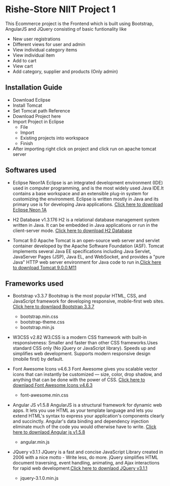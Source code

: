 # Rishe-Store  NIIT Project 1

This Ecommerce project is the Frontend which is built using Bootstrap, AngularJS and JQuery consisting of basic funtionality like

 - New user registrations
 - Different views for user and admin
 - View individual category items
 - View individual item
 - Add to cart
 - View cart
 - Add category, supplier and products (Only admin)
 
 ## Installation Guide
 
-  Download Eclipse
-  Install Tomcat
- Set Tomcat path Reference
- Download Project here
- Import Project in Eclipse
   - File
   - Import
   - Existing projects into workspace
   - Finish
- After importing right click on project and click run on apache tomcat server

## Softwares used

 - Eclipse Neon1A Eclipse is an integrated development environment (IDE) used in computer programming, and is the most widely used Java IDE.It contains a base workspace and an extensible plug-in system for customizing the environment. Eclipse is written mostly in Java and its primary use is for developing Java applications. [Click here to download Eclipse Neon 1A]

 - H2 Database v1.3.176 H2 is a relational database management system written in Java. It can be embedded in Java applications or run in the client-server mode. [Click here to download H2 Database]

 - Tomcat 9.0 Apache Tomcat is an open-source web server and servlet container developed by the Apache Software Foundation (ASF). Tomcat implements several Java EE specifications including Java Servlet, JavaServer Pages (JSP), Java EL, and WebSocket, and provides a "pure Java" HTTP web server environment for Java code to run in.[Click here to download Tomcat 9.0.0.M11]

## Frameworks used

 - Bootstrap v3.3.7 Bootstrap is the most popular HTML, CSS, and JavaScript framework for developing responsive, mobile-first web sites. [Click here to downlaod Bootstrap 3.3.7] 

      - bootstrap.min.css
      - bootstrap-theme.css
      - bootstrap.min.js
 - W3CSS v2.82 W3.CSS is a modern CSS framework with built-in responsiveness: Smaller and faster than other CSS frameworks.Uses standard CSS only (No jQuery or JavaScript library). Speeds up and simplifies web development. Supports modern responsive design (mobile first) by default. 
 - Font Awesome Icons v4.6.3 Font Awesome gives you scalable vector icons that can instantly be customized — size, color, drop shadow, and anything that can be done with the power of CSS. [Click here to downlaod Font Awesome Icons v4.6.3]

      - font-awesome.min.css
 - Angular JS v1.5.8 AngularJS is a structural framework for dynamic web apps. It lets you use HTML as your template language and lets you extend HTML's syntax to express your application's components clearly and succinctly. Angular's data binding and dependency injection eliminate much of the code you would otherwise have to write. [Click here to downlaod Angular js v1.5.8] 

      - angular.min.js
 - JQuery v3.1.1 JQuery is a fast and concise JavaScript Library created in 2006 with a nice motto - Write less, do more. jQuery simplifies HTML document traversing, event handling, animating, and Ajax interactions for rapid web development.[Click here to downlaod JQuery v3.1.1]

      - jquery-3.1.0.min.js
 
 [Click here to download Eclipse Neon 1A]: <http://www.eclipse.org/downloads/download.php?file=/technology/epp/downloads/release/neon/1a/eclipse-jee-neon-1a-win32-x86_64.zip&mirror_id=1109>
 [Click here to download H2 Database]: <http://www.h2database.com/h2-setup-2014-04-05.exe>
 [Click here to download Tomcat 9.0.0.M11]: <http://redrockdigimark.com/apachemirror/tomcat/tomcat-9/v9.0.0.M11/bin/apache-tomcat-9.0.0.M11-windows-x64.zip>
 [Click here to downlaod Bootstrap 3.3.7]: <https://github.com/twbs/bootstrap/releases/download/v3.3.7/bootstrap-3.3.7-dist.zip>
 [Click here to downlaod Font Awesome Icons v4.6.3]: <http://fontawesome.io/assets/font-awesome-4.7.0.zip>
 [Click here to downlaod Angular js v1.5.8]: <http://code.angularjs.org/1.6.0-rc.2/angular-1.6.0-rc.2.zip>
 [Click here to downlaod JQuery v3.1.1]: <https://code.jquery.com/jquery-3.1.1.min.js>
